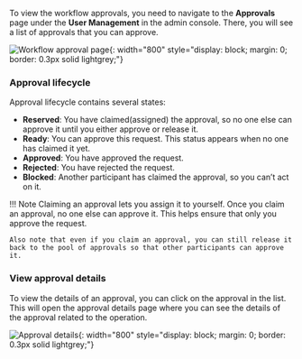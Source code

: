 To view the workflow approvals, you need to navigate to the **Approvals** page under the **User Management** in the admin console. There, you will see a list of approvals that you can approve.

![Workflow approval page]({{base_path}}/assets/img/guides/workflows/workflow-approvals.png){: width="800" style="display: block; margin: 0; border: 0.3px solid lightgrey;"}

### Approval lifecycle

Approval lifecycle contains several states:

- **Reserved**: You have claimed(assigned) the approval, so no one else can approve it until you either approve or release it.
- **Ready**: You can approve this request. This status appears when no one has claimed it yet.
- **Approved**: You have approved the request.
- **Rejected**: You have rejected the request.
- **Blocked**: Another participant has claimed the approval, so you can’t act on it.

!!! Note
    Claiming an approval lets you assign it to yourself. Once you claim an approval, no one else can approve it. This helps ensure that only you approve the request.

    Also note that even if you claim an approval, you can still release it back to the pool of approvals so that other participants can approve it.

### View approval details

To view the details of an approval, you can click on the approval in the list. This will open the approval details page where you can see the details of the approval related to the operation.

![Approval details]({{base_path}}/assets/img/guides/workflows/approval-details.png){: width="800" style="display: block; margin: 0; border: 0.3px solid lightgrey;"}
